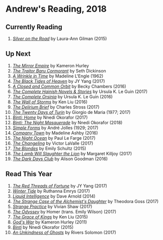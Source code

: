 # Andrew's Reading, 2018

## Currently Reading

1. [*Silver on the Road*](https://books.google.com/books?id=o6OZBgAAQBAJ) by Laura-Ann Gilman (2015)

## Up Next

1. [*The Mirror Empire*](https://books.google.com/books?id=Tls8CgAAQBAJ) by Kameron Hurley
1. [*The Traitor Baru Cormorant*](https://books.google.com/books?id=7VGNBwAAQBAJ) by Seth Dickinson
1. [*A Wrinkle in Time*](https://books.google.com/books?id=r119-dYq0mwC) by Madeline L'Engle (1962)
1. [*The Black Tides of Heaven*](https://books.google.com/books?id=nGR9DQAAQBAJ) by JY Yang (2017)
1. [*A Closed and Common Orbit*](https://books.google.com/books?id=34ixCwAAQBAJ) by Becky Chambers (2016)
1. [*The Complete Hainish Novels & Stories*](https://www.loa.org/books/554-the-hainish-novels-stories-boxed-set) by Ursula K. Le Guin (2017)
1. [*The Complete Orsinia*](https://www.loa.org/books/513-the-complete-orsinia) by Ursula K. Le Guin (2016)
1. [*The Wall of Storms*](https://books.google.com/books?id=EkqKCwAAQBAJ) by Ken Liu (2016)
1. [*The Delirium Brief*](https://books.google.com/books?id=XGckDwAAQBAJ) by Charles Stross (2017)
1. [*The Twenty Days of Turin*](https://books.google.com/books?id=L1J8DAAAQBAJ) by Giorgio de Maria (1977; 2017)
1. [*Binti: Home*](https://books.google.com/books?id=RywKDAAAQBAJ) by Nnedi Okorafor (2017)
1. [*Binti: The Night Masquerade*](https://books.google.com/books?id=wAgsDgAAQBAJ) by Nnedi Okorafor (2018)
1. [*Simple Forms*](https://books.google.com/books?id=QhJyCwAAQBAJ) by André Jolles (1929; 2017)
1. [*Company Town*](https://books.google.com/books?id=WbLPCgAAQBAJ) by Madeline Ashby (2016)
1. [*The Night Ocean*](https://books.google.com/books?id=lx2MDAAAQBAJ) by Paul Le Farge (2017)
1. [*The Changeling*](https://books.google.com/books?id=rJDbDgAAQBAJ) by Victor LaValle (2017)
1. [*The Blondes*](https://books.google.com/books/about/The_Blondes.html?id=FC6lBAAAQBAJ) by Emily Schultz (2015)
1. [*The Lamb Will Slaughter the Lion*](https://books.google.com/books/about/The_Lamb_Will_Slaughter_the_Lion.html?id=QCu2DQAAQBAJ) by Margaret Killjoy (2017)
1. [*The Dark Days Club*](https://books.google.com/books/about/The_Dark_Days_Club.html?id=5ei-CQAAQBAJ) by Alison Goodman (2016)


## Read This Year

1. [*The Red Threads of Fortune*](https://books.google.com/books?id=wWR9DQAAQBAJ) by JY Yang (2017)
1. [*Winter Tide*](https://books.google.com/books?id=Qf4ZDgAAQBAJ) by Ruthanna Emrys (2017)
1. [*Liquid Intelligence*](https://books.google.com/books?id=yUKAAwAAQBAJ) by Dave Arnold (2014)
1. [*The Strange Case of the Alchemist's Daughter*](https://books.google.com/books?id=LicvDQAAQBAJ) by Theodora Goss (2017)
1. [*Strange Practice*](https://books.google.com/books?id=-K9GvgAACAAJ) by Vivian Shaw (2017)
1. [*The Odyssey*](https://books.google.com/books?id=PpJYDgAAQBAJ) by Homer (trans. Emily Wilson) (2017)
1. [*The Grace of Kings*](https://books.google.com/books?id=y4veAwAAQBAJ) by Ken Liu (2015)
1. [*God's War*](https://books.google.com/books?id=bCapBAAAQBAJ) by Kameron Hurley (2011)
1. [*Binti*](https://books.google.com/books?id=4jmpCQAAQBAJ) by Nnedi Okorafor (2015)
1. [*An Unkindness of Ghosts*](https://books.google.com/books?id=oYa4DgAAQBAJ) by Rivers Solomon (2017)
